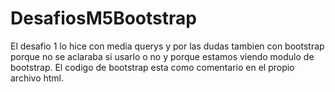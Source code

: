 # DesafiosM5Bootstrap

El desafio 1 lo hice con media querys y por las dudas tambien con bootstrap porque no se
aclaraba si usarlo o no y porque estamos viendo modulo de bootstrap. El codigo de bootstrap
esta como comentario en el propio archivo html.
